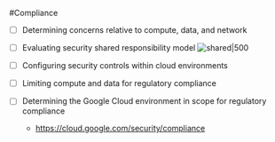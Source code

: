#Compliance
- [ ] Determining concerns relative to compute, data, and network


- [ ] Evaluating security shared responsibility model
![shared|500](https://storage.googleapis.com/gweb-cloudblog-publish/images/Security_in_GKE_taaFnzf.0997063713161176.max-2000x2000.png)

- [ ] Configuring security controls within cloud environments


- [ ] Limiting compute and data for regulatory compliance


- [ ] Determining the Google Cloud environment in scope for regulatory compliance
	- https://cloud.google.com/security/compliance 